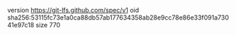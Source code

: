 version https://git-lfs.github.com/spec/v1
oid sha256:53115fc73e1a0ca88db57ab177634358ab28e9cc78e86e33f091a73041e97c18
size 770
